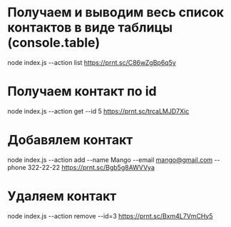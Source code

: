 # Получаем и выводим весь список контактов в виде таблицы (console.table)

node index.js --action list
https://prnt.sc/C86wZgBp6q5y

# Получаем контакт по id

node index.js --action get --id 5
https://prnt.sc/trcaLMJD7Xic

# Добавялем контакт

node index.js --action add --name Mango --email mango@gmail.com --phone 322-22-22
https://prnt.sc/Bgb5g8AWVVya

# Удаляем контакт

node index.js --action remove --id=3
https://prnt.sc/Bxm4L7VmCHy5

